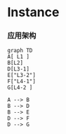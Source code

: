 # Instance

### 应用架构

```mermaid
graph TD
A[ L1 ]
B[L2]
D[L3-1]
E["L3-2"]
F["L4-1"]
G[L4-2 ]

A --> B
B --> D
B --> E
D --> F
D --> G
```

